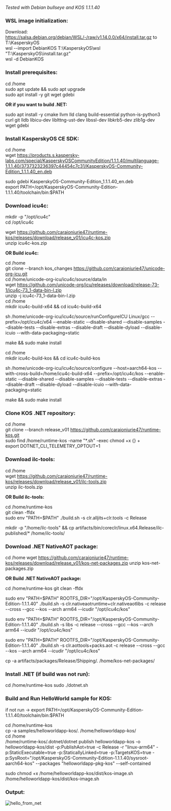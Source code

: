 _Tested with Debian bullseye and KOS 1.1.1.40_ 
  
### WSL image initialization:
  
Download: https://salsa.debian.org/debian/WSL/-/raw/v1.14.0.0/x64/install.tar.gz to T:\KasperskyOS  
wsl --import DebianKOS T:\KasperskyOS\wsl "T:\KasperskyOS\install.tar.gz"  
wsl -d DebianKOS  
  
### Install prerequisites:
  
cd /home  
sudo apt update && sudo apt upgrade  
sudo apt install -y git wget gdebi  
  
**OR if you want to build .NET:**
  
sudo apt install -y cmake llvm lld clang build-essential python-is-python3 curl git lldb libicu-dev liblttng-ust-dev libssl-dev libkrb5-dev zlib1g-dev wget gdebi  
  
### Install KasperskyOS CE SDK:
  
cd /home  
wget https://products.s.kaspersky-labs.com/special/KasperskyOSCommunityEdition/1.1.1.40/multilanguage-1.1.1.40/3737323236397c44454c7c31/KasperskyOS-Community-Edition_1.1.1.40_en.deb  
  
sudo gdebi KasperskyOS-Community-Edition_1.1.1.40_en.deb  
export PATH=/opt/KasperskyOS-Community-Edition-1.1.1.40/toolchain/bin:$PATH  
  
### Download icu4c: 
  
mkdir -p "/opt/icu4c"  
cd /opt/icu4c  
  
wget https://github.com/caraioniurie47/runtime-kos/releases/download/release_v01/icu4c-kos.zip  
unzip icu4c-kos.zip  
  
**OR Build icu4c:**
  
cd /home  
git clone --branch kos_changes https://github.com/caraioniurie47/unicode-org-icu.git  
cd /home/unicode-org-icu/icu4c/source/data/in  
wget https://github.com/unicode-org/icu/releases/download/release-73-1/icu4c-73_1-data-bin-l.zip  
unzip -j icu4c-73_1-data-bin-l.zip  
cd /home  
mkdir icu4c-build-x64 && cd icu4c-build-x64  
  
sh /home/unicode-org-icu/icu4c/source/runConfigureICU Linux/gcc --prefix=/opt/icu4c/x64 --enable-static --disable-shared --disable-samples --disable-tests --disable-extras --disable-draft --disable-dyload --disable-icuio --with-data-packaging=static  
  
make && sudo make install  
  
cd /home  
mkdir icu4c-build-kos && cd icu4c-build-kos  
  
sh /home/unicode-org-icu/icu4c/source/configure --host=aarch64-kos --with-cross-build=/home/icu4c-build-x64 --prefix=/opt/icu4c/kos --enable-static --disable-shared --disable-samples --disable-tests --disable-extras --disable-draft --disable-dyload --disable-icuio --with-data-packaging=static  
  
make && sudo make install  
  
### Clone KOS .NET repository:

cd /home  
git clone --branch release_v01 https://github.com/caraioniurie47/runtime-kos.git  
sudo find /home/runtime-kos -name "*.sh" -exec chmod +x {} +  
export DOTNET_CLI_TELEMETRY_OPTOUT=1  
  
### Download ilc-tools:
  
cd /home  
wget https://github.com/caraioniurie47/runtime-kos/releases/download/release_v01/ilc-tools.zip  
unzip ilc-tools.zip  
  
**OR Build ilc-tools:**  
  
cd /home/runtime-kos  
git clean -ffdx  
sudo env "PATH=$PATH" ./build.sh -s clr.alljits+clr.tools -c Release  
  
mkdir -p "/home/ilc-tools" && cp artifacts/bin/coreclr/linux.x64.Release/ilc-published/* /home/ilc-tools/  

### Download .NET NativeAOT package:

cd /home
wget https://github.com/caraioniurie47/runtime-kos/releases/download/release_v01/kos-net-packages.zip
unzip kos-net-packages.zip

**OR Build .NET NativeAOT package:**

cd /home/runtime-kos
git clean -ffdx

sudo env "PATH=$PATH" ROOTFS_DIR="/opt/KasperskyOS-Community-Edition-1.1.1.40" ./build.sh -s clr.nativeaotruntime+clr.nativeaotlibs -c release --cross --gcc --kos --arch arm64 --icudir "/opt/icu4c/kos"

sudo env "PATH=$PATH" ROOTFS_DIR="/opt/KasperskyOS-Community-Edition-1.1.1.40" ./build.sh -s libs -c release --cross --gcc --kos --arch arm64 --icudir "/opt/icu4c/kos"

sudo env "PATH=$PATH" ROOTFS_DIR="/opt/KasperskyOS-Community-Edition-1.1.1.40" ./build.sh -s clr.aottools+packs.aot -c release --cross --gcc --kos --arch arm64 --icudir "/opt/icu4c/kos"

cp -a artifacts/packages/Release/Shipping/. /home/kos-net-packages/

### Install .NET (if build was not run):

cd /home/runtime-kos
sudo ./dotnet.sh
  
### Build and Run HelloWorld sample for KOS:
  
if not run -> export PATH=/opt/KasperskyOS-Community-Edition-1.1.1.40/toolchain/bin:$PATH  
  
cd /home/runtime-kos  
cp -a samples/helloworldapp-kos/. /home/helloworldapp-kos/  
cd /home  
/home/runtime-kos/.dotnet/dotnet publish helloworldapp-kos -o helloworldapp-kos/dist -p:PublishAot=true -c Release -r "linux-arm64" -p:StaticExecutable=true -p:StaticallyLinked=true -p:TargetsKOS=true -p:SysRoot="/opt/KasperskyOS-Community-Edition-1.1.1.40/sysroot-aarch64-kos" --packages "helloworldapp-pkg-kos" --self-contained  
  
sudo chmod +x /home/helloworldapp-kos/dist/kos-image.sh  
/home/helloworldapp-kos/dist/kos-image.sh  
  
### Output:
  
![hello_from_net](https://github.com/caraioniurie47/runtime-kos/assets/444025/418f62d9-013b-48b2-8d2d-864a9230f636)
